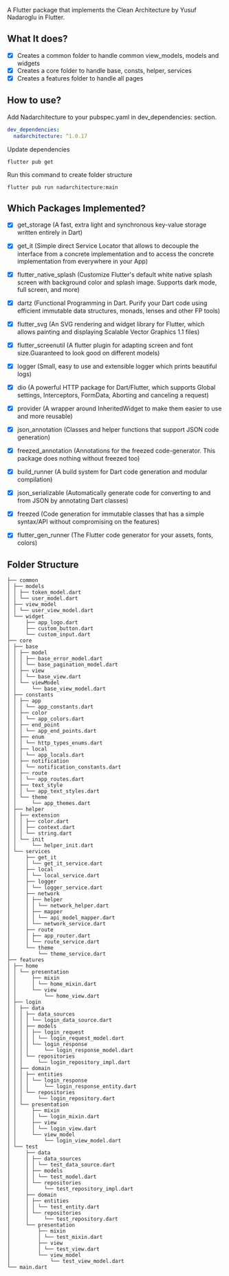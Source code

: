 A Flutter package that implements the Clean Architecture by Yusuf Nadaroglu in Flutter.

## What It does?
- [x] Creates a common folder to handle common view_models, models and widgets
- [x] Creates a core folder to handle base, consts, helper, services
- [x] Creates a features folder to handle all pages

## How to use?
Add Nadarchitecture to your pubspec.yaml in dev_dependencies: section.
```yaml
dev_dependencies:
  nadarchitecture: ^1.0.17
```

Update dependencies
```
flutter pub get
```

Run this command to create folder structure
```
flutter pub run nadarchitecture:main
```

## Which Packages Implemented?
- [x] get_storage (A fast, extra light and synchronous key-value storage written entirely in Dart)
- [x] get_it (Simple direct Service Locator that allows to decouple the interface from a concrete implementation and to access the concrete implementation from everywhere in your App)
- [x] flutter_native_splash (Customize Flutter's default white native splash screen with background color and splash image. Supports dark mode, full screen, and more)
- [x] dartz (Functional Programming in Dart. Purify your Dart code using efficient immutable data structures, monads, lenses and other FP tools)
- [x] flutter_svg (An SVG rendering and widget library for Flutter, which allows painting and displaying Scalable Vector Graphics 1.1 files)
- [x] flutter_screenutil (A flutter plugin for adapting screen and font size.Guaranteed to look good on different models)
- [x] logger (Small, easy to use and extensible logger which prints beautiful logs)
- [x] dio (A powerful HTTP package for Dart/Flutter, which supports Global settings, Interceptors, FormData, Aborting and canceling a request)
- [x] provider (A wrapper around InheritedWidget to make them easier to use and more reusable)
- [x] json_annotation (Classes and helper functions that support JSON code generation)
- [x] freezed_annotation (Annotations for the freezed code-generator. This package does nothing without freezed too)
- [x] build_runner (A build system for Dart code generation and modular compilation)
- [x] json_serializable (Automatically generate code for converting to and from JSON by annotating Dart classes)
- [x] freezed (Code generation for immutable classes that has a simple syntax/API without compromising on the features)
- [x] flutter_gen_runner (The Flutter code generator for your assets, fonts, colors)


## Folder Structure
```
├── common
│ ├── models
│ │ ├── token_model.dart
│ │ └── user_model.dart
│ ├── view_model
│ │ └── user_view_model.dart
│ └── widget
│     ├── app_logo.dart
│     ├── custom_button.dart
│     └── custom_input.dart
├── core
│ ├── base
│ │ ├── model
│ │ │ ├── base_error_model.dart
│ │ │ └── base_pagination_model.dart
│ │ ├── view
│ │ │ └── base_view.dart
│ │ └── viewModel
│ │     └── base_view_model.dart
│ ├── constants
│ │ ├── app
│ │ │ └── app_constants.dart
│ │ ├── color
│ │ │ └── app_colors.dart
│ │ ├── end_point
│ │ │ └── app_end_points.dart
│ │ ├── enum
│ │ │ └── http_types_enums.dart
│ │ ├── local
│ │ │ └── app_locals.dart
│ │ ├── notification
│ │ │ └── notification_constants.dart
│ │ ├── route
│ │ │ └── app_routes.dart
│ │ ├── text_style
│ │ │ └── app_text_styles.dart
│ │ └── theme
│ │     └── app_themes.dart
│ ├── helper
│ │ ├── extension
│ │ │ ├── color.dart
│ │ │ ├── context.dart
│ │ │ └── string.dart
│ │ └── init
│ │     └── helper_init.dart
│ └── services
│     ├── get_it
│     │ └── get_it_service.dart
│     ├── local
│     │ └── local_service.dart
│     ├── logger
│     │ └── logger_service.dart
│     ├── network
│     │ ├── helper
│     │ │ └── network_helper.dart
│     │ ├── mapper
│     │ │ └── api_model_mapper.dart
│     │ └── network_service.dart
│     ├── route
│     │ ├── app_router.dart
│     │ └── route_service.dart
│     └── theme
│         └── theme_service.dart
├── features
│ ├── home
│ │ └── presentation
│ │     ├── mixin
│ │     │ └── home_mixin.dart
│ │     └── view
│ │         └── home_view.dart
│ ├── login
│ │ ├── data
│ │ │ ├── data_sources
│ │ │ │ └── login_data_source.dart
│ │ │ ├── models
│ │ │ │ ├── login_request
│ │ │ │ │ └── login_request_model.dart
│ │ │ │ └── login_response
│ │ │ │     └── login_response_model.dart
│ │ │ └── repositories
│ │ │     └── login_repository_impl.dart
│ │ ├── domain
│ │ │ ├── entities
│ │ │ │ └── login_response
│ │ │ │     └── login_response_entity.dart
│ │ │ └── repositories
│ │ │     └── login_repository.dart
│ │ └── presentation
│ │     ├── mixin
│ │     │ └── login_mixin.dart
│ │     ├── view
│ │     │ └── login_view.dart
│ │     └── view_model
│ │         └── login_view_model.dart
│ └── test
│     ├── data
│     │ ├── data_sources
│     │ │ └── test_data_source.dart
│     │ ├── models
│     │ │ └── test_model.dart
│     │ └── repositories
│     │     └── test_repository_impl.dart
│     ├── domain
│     │ ├── entities
│     │ │ └── test_entity.dart
│     │ └── repositories
│     │     └── test_repository.dart
│     └── presentation
│         ├── mixin
│         │ └── test_mixin.dart
│         ├── view
│         │ └── test_view.dart
│         └── view_model
│             └── test_view_model.dart
└── main.dart

```



